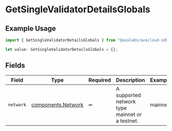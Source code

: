 # GetSingleValidatorDetailsGlobals

## Example Usage

```typescript
import { GetSingleValidatorDetailsGlobals } from "@avalabs/avacloud-sdk/models/operations";

let value: GetSingleValidatorDetailsGlobals = {};
```

## Fields

| Field                                                    | Type                                                     | Required                                                 | Description                                              | Example                                                  |
| -------------------------------------------------------- | -------------------------------------------------------- | -------------------------------------------------------- | -------------------------------------------------------- | -------------------------------------------------------- |
| `network`                                                | [components.Network](../../models/components/network.md) | :heavy_minus_sign:                                       | A supported network type mainnet or a testnet.           | mainnet                                                  |